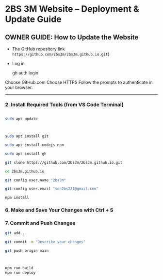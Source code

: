 # 2BS 3M Website – Deployment & Update Guide





## OWNER GUIDE: How to Update the Website

  - The GitHub repository link `https://github.com/2bs3m/2bs3m.github.io.git`)
  - Log in 

    gh auth login

  Choose GitHub.com
  Choose HTTPS
  Follow the prompts to authenticate in your browser.

---

### 2. Install Required Tools (from VS Code Terminal)

```bash

sudo apt update



sudo apt install git

sudo apt install nodejs npm

sudo apt install gh
```

```bash
git clone https://github.com/2bs3m/2bs3m.github.io.git

cd 2bs3m.github.io
```

```bash
git config user.name "2bs3m"

git config user.email "sen2bs221@gmail.com"
```

```bash
npm install
```

### 6. Make and Save Your Changes with Ctrl + S


### 7. Commit and Push Changes

```bash
git add .

git commit -m "Describe your changes"

git push origin main



npm run build
npm run deploy
```
